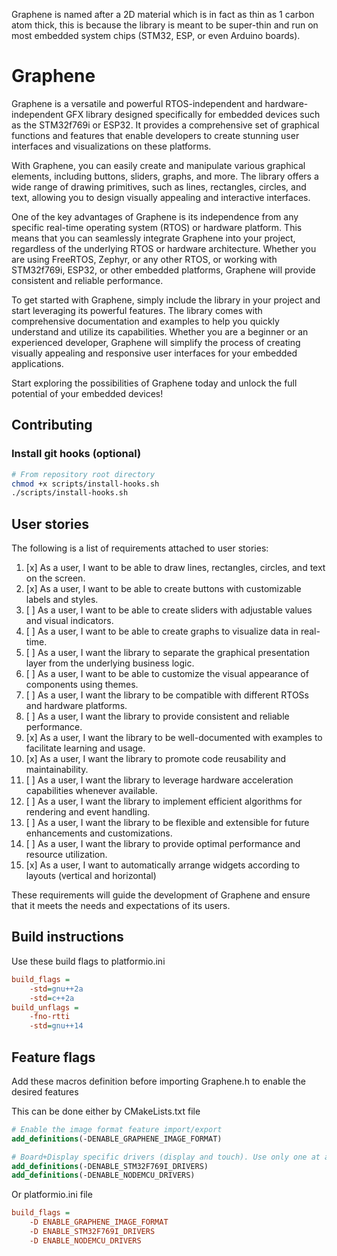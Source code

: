 Graphene is named after a 2D material which is in fact as thin as 1 carbon atom thick, this is because the library is meant to be super-thin and run on most embedded system chips (STM32, ESP, or even Arduino boards).

# Graphene

Graphene is a versatile and powerful RTOS-independent and hardware-independent GFX library designed specifically for embedded devices such as the STM32f769i or ESP32. It provides a comprehensive set of graphical functions and features that enable developers to create stunning user interfaces and visualizations on these platforms.

With Graphene, you can easily create and manipulate various graphical elements, including buttons, sliders, graphs, and more. The library offers a wide range of drawing primitives, such as lines, rectangles, circles, and text, allowing you to design visually appealing and interactive interfaces.

One of the key advantages of Graphene is its independence from any specific real-time operating system (RTOS) or hardware platform. This means that you can seamlessly integrate Graphene into your project, regardless of the underlying RTOS or hardware architecture. Whether you are using FreeRTOS, Zephyr, or any other RTOS, or working with STM32f769i, ESP32, or other embedded platforms, Graphene will provide consistent and reliable performance.

To get started with Graphene, simply include the library in your project and start leveraging its powerful features. The library comes with comprehensive documentation and examples to help you quickly understand and utilize its capabilities. Whether you are a beginner or an experienced developer, Graphene will simplify the process of creating visually appealing and responsive user interfaces for your embedded applications.

Start exploring the possibilities of Graphene today and unlock the full potential of your embedded devices!

## Contributing

### Install git hooks (optional)

```bash
# From repository root directory
chmod +x scripts/install-hooks.sh
./scripts/install-hooks.sh
```


## User stories

The following is a list of requirements attached to user stories:

 1. [x] As a user, I want to be able to draw lines, rectangles, circles, and text on the screen.
 2. [x] As a user, I want to be able to create buttons with customizable labels and styles.
 3. [ ] As a user, I want to be able to create sliders with adjustable values and visual indicators.
 4. [ ] As a user, I want to be able to create graphs to visualize data in real-time.
 5. [ ] As a user, I want the library to separate the graphical presentation layer from the underlying business logic.
 6. [ ] As a user, I want to be able to customize the visual appearance of components using themes.
 7. [ ] As a user, I want the library to be compatible with different RTOSs and hardware platforms.
 8. [ ] As a user, I want the library to provide consistent and reliable performance.
 9. [x] As a user, I want the library to be well-documented with examples to facilitate learning and usage.
10. [x] As a user, I want the library to promote code reusability and maintainability.
11. [ ] As a user, I want the library to leverage hardware acceleration capabilities whenever available.
12. [ ] As a user, I want the library to implement efficient algorithms for rendering and event handling.
13. [ ] As a user, I want the library to be flexible and extensible for future enhancements and customizations.
14. [ ] As a user, I want the library to provide optimal performance and resource utilization.
15. [x] As a user, I want to automatically arrange widgets according to layouts (vertical and horizontal)

These requirements will guide the development of Graphene and ensure that it meets the needs and expectations of its users.


## Build instructions

Use these build flags to platformio.ini

```ini
build_flags =  
	-std=gnu++2a
	-std=c++2a
build_unflags = 
	-fno-rtti
	-std=gnu++14
```

## Feature flags
Add these macros definition before importing Graphene.h to enable the desired features

This can be done either by CMakeLists.txt file
```cmake
# Enable the image format feature import/export
add_definitions(-DENABLE_GRAPHENE_IMAGE_FORMAT)

# Board+Display specific drivers (display and touch). Use only one at a time
add_definitions(-DENABLE_STM32F769I_DRIVERS)
add_definitions(-DENABLE_NODEMCU_DRIVERS)
```

Or platformio.ini file

```ini
build_flags =  
	-D ENABLE_GRAPHENE_IMAGE_FORMAT
	-D ENABLE_STM32F769I_DRIVERS
	-D ENABLE_NODEMCU_DRIVERS
```
